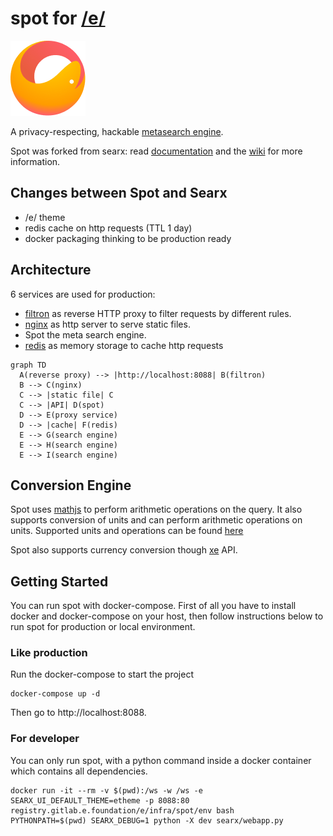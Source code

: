# spot for [/e/](https://e.foundation)

![logo](searx/static/themes/etheme/img/favicon.png)

A privacy-respecting, hackable [metasearch engine](https://en.wikipedia.org/wiki/Metasearch_engine).

Spot was forked from searx: read [documentation](https://asciimoo.github.io/searx) and the [wiki](https://github.com/asciimoo/searx/wiki) for more information.

## Changes between Spot and Searx

* /e/ theme
* redis cache on http requests (TTL 1 day)
* docker packaging thinking to be production ready

## Architecture

6 services are used for production:

* [filtron](https://github.com/asciimoo/filtron) as reverse HTTP proxy to filter requests by different rules.
* [nginx](https://www.nginx.com/) as http server to serve static files.
* Spot the meta search engine.
* [redis](https://redis.io/) as memory storage to cache http requests


```mermaid
graph TD
  A(reverse proxy) --> |http://localhost:8088| B(filtron)
  B --> C(nginx)
  C --> |static file| C
  C --> |API| D(spot)
  D --> E(proxy service)
  D --> |cache| F(redis)
  E --> G(search engine)
  E --> H(search engine)
  E --> I(search engine)
```


## Conversion Engine

Spot uses [mathjs](https://mathjs.org/index.html) to perform arithmetic operations on the query. It also supports conversion of units
and can perform arithmetic operations on units. Supported units and operations can be found [here](https://mathjs.org/docs/datatypes/units.html#reference)


Spot also supports currency conversion though [xe](https://xe.com/) API.

## Getting Started

You can run spot with docker-compose. First of all you have to install
docker and docker-compose on your host, then follow instructions
below to run spot for production or local environment.

### Like production


Run the docker-compose to start the project

```
docker-compose up -d
```

Then go to http://localhost:8088.

### For developer

You can only run spot, with a python command inside a docker container which
contains all dependencies.

```
docker run -it --rm -v $(pwd):/ws -w /ws -e SEARX_UI_DEFAULT_THEME=etheme -p 8088:80 registry.gitlab.e.foundation/e/infra/spot/env bash
PYTHONPATH=$(pwd) SEARX_DEBUG=1 python -X dev searx/webapp.py
```
